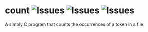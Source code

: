 # count ![Issues](https://img.shields.io/github/issues/ahyattdev/count.svg) ![Issues](https://img.shields.io/github/forks/ahyattdev/count.svg) ![Issues](https://img.shields.io/github/stars/ahyattdev/count.svg)
A simply C program that counts the occurrences of a token in a file
